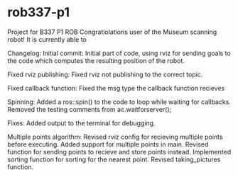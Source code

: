 # rob337-p1
Project for B337 P1 ROB
Congratiolations user of the Museum scanning robot!
It is currently able to

Changelog:
Initial commit:
Initial part of code, using rviz for sending goals to the code which computes the resulting position of the robot.

Fixed rviz publishing:
Fixed rviz not publishing to the correct topic.

Fixed callback function:
Fixed the msg type the callback function recieves

Spinning:
Added a ros::spin() to the code to loop while waiting for callbacks.
Removed the testing comments from ac.waitforserver();

Fixes:
Added output to the terminal for debugging.

Multiple points algorithm:
Revised rviz config for recieving multiple points before executing.
Added support for multiple points in main.
Revised function for sending points to recieve and store points instead.
Implemented sorting function for sorting for the nearest point.
Revised taking_pictures function.

